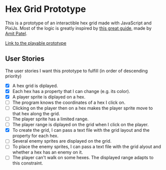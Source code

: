 # Hex Grid Prototype

This is a prototype of an interactible hex grid made with JavaScript and PixiJs. Most of the logic is greatly inspired by [this great guide](https://www.redblobgames.com/grids/hexagons/), made by [Amit Patel](https://www.redblobgames.com/).

[Link to the playable prototype](https://bloblucas.github.io/hex-grid-prototype)

## User Stories
The user stories I want this prototype to fulfill (in order of descending priority)
- [x] A hex grid is diplayed.
- [x] Each hex has a property that I can change (e.g. its color).
- [x] A player sprite is diplayed on a hex.
- [ ] The program knows the coordinates of a hex I click on.
- [ ] Clicking on the player then on a hex makes the player sprite move to that hex along the grid.
- [ ] The player sprite has a limited range.
- [ ] The player range is diplayed on the grid when I click on the player.
- [x] To create the grid, I can pass a text file with the grid layout and the property for each hex.
- [ ] Several enemy sprites are displayed on the grid.
- [ ] To place the enemy sprites, I can pass a text file with the grid alyout and whether a hex has an enemy on it.
- [ ] The player can't walk on some hexes. The displayed range adapts to this constraint.